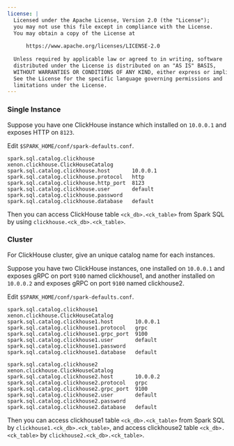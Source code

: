 ```yaml
---
license: |
  Licensed under the Apache License, Version 2.0 (the "License");
  you may not use this file except in compliance with the License.
  You may obtain a copy of the License at
  
      https://www.apache.org/licenses/LICENSE-2.0
  
  Unless required by applicable law or agreed to in writing, software
  distributed under the License is distributed on an "AS IS" BASIS,
  WITHOUT WARRANTIES OR CONDITIONS OF ANY KIND, either express or implied.
  See the License for the specific language governing permissions and
  limitations under the License.
---
```


<!--begin-include-->
### Single Instance

Suppose you have one ClickHouse instance which installed on `10.0.0.1` and exposes HTTP on `8123`.

Edit `$SPARK_HOME/conf/spark-defaults.conf`.

```
spark.sql.catalog.clickhouse            xenon.clickhouse.ClickHouseCatalog
spark.sql.catalog.clickhouse.host       10.0.0.1
spark.sql.catalog.clickhouse.protocol   http
spark.sql.catalog.clickhouse.http_port  8123
spark.sql.catalog.clickhouse.user       default
spark.sql.catalog.clickhouse.password
spark.sql.catalog.clickhouse.database   default
```

Then you can access ClickHouse table `<ck_db>.<ck_table>` from Spark SQL by using `clickhouse.<ck_db>.<ck_table>`.

### Cluster

For ClickHouse cluster, give an unique catalog name for each instances.

Suppose you have two ClickHouse instances, one installed on `10.0.0.1` and exposes gRPC on port `9100` named
clickhouse1, and another installed on `10.0.0.2` and exposes gRPC on port `9100` named clickhouse2.

Edit `$SPARK_HOME/conf/spark-defaults.conf`.

```
spark.sql.catalog.clickhouse1            xenon.clickhouse.ClickHouseCatalog
spark.sql.catalog.clickhouse1.host       10.0.0.1
spark.sql.catalog.clickhouse1.protocol   grpc
spark.sql.catalog.clickhouse1.grpc_port  9100
spark.sql.catalog.clickhouse1.user       default
spark.sql.catalog.clickhouse1.password
spark.sql.catalog.clickhouse1.database   default

spark.sql.catalog.clickhouse2            xenon.clickhouse.ClickHouseCatalog
spark.sql.catalog.clickhouse2.host       10.0.0.2
spark.sql.catalog.clickhouse2.protocol   grpc
spark.sql.catalog.clickhouse2.grpc_port  9100
spark.sql.catalog.clickhouse2.user       default
spark.sql.catalog.clickhouse2.password
spark.sql.catalog.clickhouse2.database   default
```

Then you can access clickhouse1 table `<ck_db>.<ck_table>` from Spark SQL by `clickhouse1.<ck_db>.<ck_table>`,
and access clickhouse2 table `<ck_db>.<ck_table>` by `clickhouse2.<ck_db>.<ck_table>`.
<!--end-include-->
